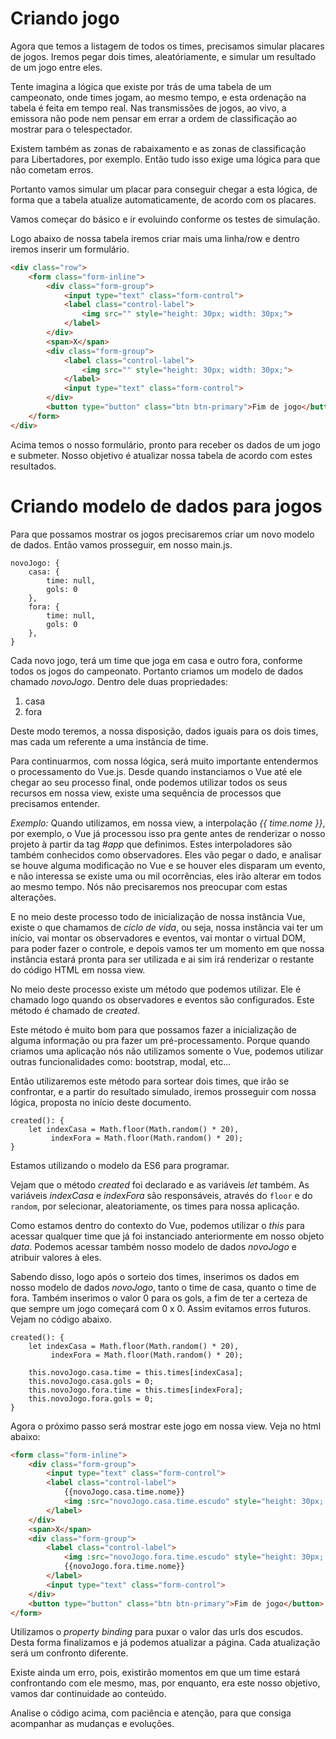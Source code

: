 # Criando jogo

Agora que temos a listagem de todos os times, precisamos simular placares de jogos. Iremos pegar dois times, aleatóriamente, e simular um resultado de um jogo entre eles.

Tente imagina a lógica que existe por trás de uma tabela de um campeonato, onde times jogam, ao mesmo tempo, e esta ordenação na tabela é feita em tempo real. Nas transmissões de jogos, ao vivo, a emissora não pode nem pensar em errar a ordem de classificação ao mostrar para o telespectador.

Existem também as zonas de rabaixamento e as zonas de classificação para Libertadores, por exemplo. Então tudo isso exige uma lógica para que não cometam erros.

Portanto vamos simular um placar para conseguir chegar a esta lógica, de forma que a tabela atualize automaticamente, de acordo com os placares.

Vamos começar do básico e ir evoluindo conforme os testes de simulação.

Logo abaixo de nossa tabela iremos criar mais uma linha/row e dentro iremos inserir um formulário.

```html
<div class="row">
    <form class="form-inline">
        <div class="form-group">
            <input type="text" class="form-control">
            <label class="control-label">
                <img src="" style="height: 30px; width: 30px;">
            </label>
        </div>
        <span>X</span>
        <div class="form-group">
            <label class="control-label">
                <img src="" style="height: 30px; width: 30px;">
            </label>
            <input type="text" class="form-control">
        </div>
        <button type="button" class="btn btn-primary">Fim de jogo</button>
    </form>
</div>
```

Acima temos o nosso formulário, pronto para receber os dados de um jogo e submeter. Nosso objetivo é atualizar nossa tabela de acordo com estes resultados.

# Criando modelo de dados para jogos

Para que possamos mostrar os jogos precisaremos criar um novo modelo de dados. Então vamos prosseguir, em nosso main.js.

```
novoJogo: {
    casa: {
        time: null,
        gols: 0
    },
    fora: {
        time: null,
        gols: 0
    },
}
```

Cada novo jogo, terá um time que joga em casa e outro fora, conforme todos os jogos do campeonato. Portanto criamos um modelo de dados chamado *novoJogo*. Dentro dele duas propriedades:

1. casa
2. fora

Deste modo teremos, a nossa disposição, dados iguais para os dois times, mas cada um referente a uma instância de time.

Para continuarmos, com nossa lógica, será muito importante entendermos o processamento do Vue.js. Desde quando instanciamos o Vue até ele chegar ao seu processo final, onde podemos utilizar todos os seus  recursos em nossa view, existe uma sequência de processos que precisamos entender.

*Exemplo:* Quando utilizamos, em nossa view, a interpolação *{{ time.nome }}*, por exemplo, o Vue já processou isso pra gente antes de renderizar o nosso projeto à partir da tag *#app* que definimos. Estes interpoladores são também conhecidos como observadores. Eles vão pegar o dado, e analisar se houve alguma modificação no Vue e se houver eles disparam um evento, e não interessa se existe uma ou mil ocorrências, eles irão alterar em todos ao mesmo tempo. Nós não precisaremos nos preocupar com estas alterações.

E no meio deste processo todo de inicialização de nossa instância Vue, existe o que chamamos de *ciclo de vida*, ou seja, nossa instância vai ter um início, vai montar os observadores e eventos, vai montar o virtual DOM, para poder fazer o controle, e depois vamos ter um momento em que nossa instância estará pronta para ser utilizada e ai sim irá renderizar o restante do código HTML em nossa view.

No meio deste processo existe um método que podemos utilizar. Ele é chamado logo quando os observadores e eventos são configurados. Este método é chamado de *created*.

Este método é muito bom para que possamos fazer a inicialização de alguma informação ou pra fazer um pré-processamento. Porque quando criamos uma aplicação nós não utilizamos somente o Vue, podemos utilizar outras funcionalidades como: bootstrap, modal, etc...

Então utilizaremos este método para sortear dois times, que irão se confrontar, e a partir do resultado simulado, iremos prosseguir com nossa lógica, proposta no início deste documento.

```
created(): {
    let indexCasa = Math.floor(Math.random() * 20),
         indexFora = Math.floor(Math.random() * 20);
}
```

Estamos utilizando o modelo da ES6 para programar.

Vejam que o método *created* foi declarado e as variáveis *let* também. As variáveis *indexCasa* e *indexFora* são responsáveis, através do `floor` e do `random`, por selecionar, aleatoriamente, os times para nossa aplicação.

Como estamos dentro do contexto do Vue, podemos utilizar o *this* para acessar qualquer time que já foi instanciado anteriormente em nosso objeto *data*. Podemos acessar também nosso modelo de dados *novoJogo* e atribuir valores à eles.

Sabendo disso, logo após o sorteio dos times, inserimos os dados em nosso modelo de dados *novoJogo*, tanto o time de casa, quanto o time de fora. Também inserimos o valor 0 para os gols, a fim de ter a certeza de que sempre um jogo começará com 0 x 0. Assim evitamos erros futuros. Vejam no código abaixo.

```
created(): {
    let indexCasa = Math.floor(Math.random() * 20),
         indexFora = Math.floor(Math.random() * 20);

    this.novoJogo.casa.time = this.times[indexCasa];
    this.novoJogo.casa.gols = 0;
    this.novoJogo.fora.time = this.times[indexFora];
    this.novoJogo.fora.gols = 0;
}
```

Agora o próximo passo será mostrar este jogo em nossa view. Veja no html abaixo:

```html
<form class="form-inline">
    <div class="form-group">
        <input type="text" class="form-control">
        <label class="control-label">
            {{novoJogo.casa.time.nome}}
            <img :src="novoJogo.casa.time.escudo" style="height: 30px; width: 30px;">
        </label>
    </div>
    <span>X</span>
    <div class="form-group">
        <label class="control-label">
            <img :src="novoJogo.fora.time.escudo" style="height: 30px; width: 30px;">
            {{novoJogo.fora.time.nome}}
        </label>
        <input type="text" class="form-control">
    </div>
    <button type="button" class="btn btn-primary">Fim de jogo</button>
</form>
```

Utilizamos o *property binding* para puxar o valor das urls dos escudos. Desta forma finalizamos e já podemos atualizar a página. Cada atualização será um confronto diferente.

Existe ainda um erro, pois, existirão momentos em que um time estará confrontando com ele mesmo, mas, por enquanto, era este nosso objetivo, vamos dar continuidade ao conteúdo.

Analise o código acima, com paciência e atenção, para que consiga acompanhar as mudanças e evoluções.